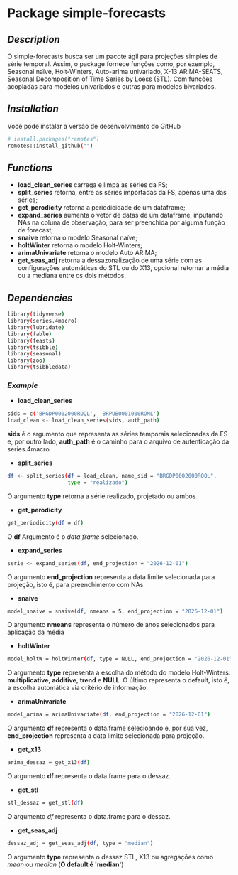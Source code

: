# Package simple-forecasts
## _Description_

O simple-forecasts busca ser um pacote ágil para projeções simples de série temporal. Assim, o package fornece funções como, por exemplo, Seasonal naïve, Holt-Winters, Auto-arima univariado, X-13 ARIMA-SEATS, Seasonal Decomposition of Time Series by Loess (STL). Com funções acopladas para modelos univariados e outras para modelos bivariados. 

## _Installation_

Você pode instalar a versão de desenvolvimento do GitHub
```sh
# install.packages("remotes")
remotes::install_github("")
```
## _Functions_

- **load_clean_series** carrega e limpa as séries da FS; 
- **split_series** retorna, entre as séries importadas da FS, apenas uma das séries; 
- **get_perodicity** retorna a periodicidade de um dataframe;
- **expand_series** aumenta o vetor de datas de um dataframe, inputando NAs na coluna de observação, para ser preenchida por alguma função de forecast; 
- **snaive** retorna o modelo Seasonal naïve; 
- **holtWinter** retorna o modelo Holt-Winters; 
- **arimaUnivariate** retorna o modelo Auto ARIMA; 
- **get_seas_adj** retorna a dessazonalização de uma série com as configurações automáticas do STL ou do X13, opcional retornar a média ou a mediana entre os dois métodos. 

## _Dependencies_

```sh
library(tidyverse)
library(series.4macro)
library(lubridate)
library(fable)
library(feasts)
library(tsibble)
library(seasonal)
library(zoo)
library(tsibbledata)
```

### _Example_ 

- **load_clean_series**

```sh
sids = c('BRGDP0002000ROQL', 'BRPUB0001000ROML') 
load_clean <- load_clean_series(sids, auth_path)
```
**sids** é o argumento que representa as séries temporais selecionadas da FS e, por outro lado, **auth_path** é o caminho para o arquivo de autenticação da series.4macro. 

- **split_series**
```sh
df <- split_series(df = load_clean, name_sid = "BRGDP0002000ROQL",
                   type = "realizado")
```
O argumento **type** retorna a série realizado, projetado ou ambos


- **get_perodicity**

```sh
get_periodicity(df = df)
```
O **df** Argumento é o *data.frame* selecionado.  

- **expand_series**
```sh
serie <- expand_series(df, end_projection = "2026-12-01")
```
O argumento **end_projection** representa a data limite selecionada para projeção, isto é, para preenchimento com NAs. 

- **snaive**

```sh
model_snaive = snaive(df, nmeans = 5, end_projection = "2026-12-01")
```
O argumento **nmeans** representa o número de anos selecionados para aplicação da média

- **holtWinter**

```sh
model_holtW = holtWinter(df, type = NULL, end_projection = "2026-12-01")
```
O argumento **type** representa a escolha do método do modelo Holt-Winters: **multiplicative**, **additive**, **trend** e **NULL**. O último representa o default, isto é, a escolha automática via critério de informação.

- **arimaUnivariate**

```sh
model_arima = arimaUnivariate(df, end_projection = "2026-12-01")
```
O argumento **df** representa o data.frame selecioando e, por sua vez, **end_projection** representa a data limite selecionada para projeção. 

- **get_x13**
```sh
arima_dessaz = get_x13(df)
```
O argumento **df** representa o data.frame para o dessaz.  

- **get_stl**

```sh
stl_dessaz = get_stl(df)
```
 O argumento *df* representa o data.frame para o dessaz.
 
 - **get_seas_adj**
```sh
dessaz_adj = get_seas_adj(df, type = "median")
```
O argumento **type**  representa o dessaz STL, X13 ou agregações como *mean* ou *median* (**O default é 'median'**)

